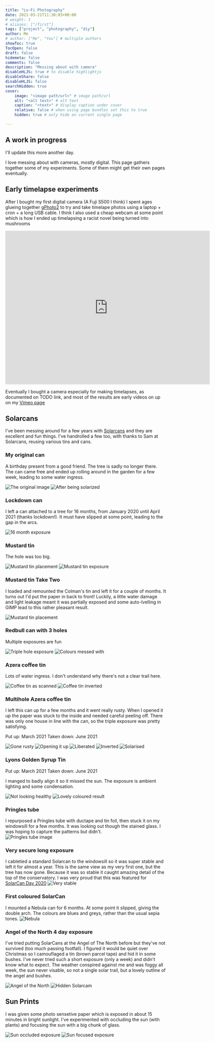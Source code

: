 ```yaml
---
title: "Lo-Fi Photography"
date: 2021-03-21T11:30:03+00:00
# weight: 1
# aliases: ["/first"]
tags: ["project", "photography", "diy"]
author: Me
# author: ["Me", "You"] # multiple authors
showToc: true
TocOpen: false
draft: false
hidemeta: false
comments: false
description: "Messing about with camera"
disableHLJS: true # to disable highlightjs
disableShare: false
disableHLJS: false
searchHidden: true
cover:
    image: "<image path/url>" # image path/url
    alt: "<alt text>" # alt text
    caption: "<text>" # display caption under cover
    relative: false # when using page bundles set this to true
    hidden: true # only hide on current single page

---
```



## A work in progress

I'll update this more another day.

I love messing about with cameras, mostly digital.  This page gathers together some of my experiments.  Some of them might get their own pages eventually.


## Early timelapse experiments

After I bought my first digital camera (A Fuji S500 I think) I spent ages glueing together [gPhoto2](http://www.gphoto.org/) to try and take timelape photos using a laptop + cron + a long USB cable.  I think I also used a cheap webcam at some point which is how I ended up timelapsing a racist novel being turned into mushrooms

<iframe title="vimeo-player" src="https://player.vimeo.com/video/12824644" width="640" height="480" frameborder="0" allowfullscreen></iframe>

Eventually I bought a camera especially for making timelapses, as documented on TODO link, and most of the results are early videos on up on my [Vimeo page](https://vimeo.com/user4123311)

## Solarcans

I've been messing around for a few years with [Solarcans](https://solarcan.co.uk/) and they are excellent and fun things.  I've handrolled a few too, with thanks to Sam at Solarcans, reusing various tins and cans.



### My original can

A birthday present from a good friend.  The tree is sadly no longer there.  The can came free and ended up rolling around in the garden for a few week, leading to some water ingress.

![The original image](/images/solarcans/solarcan-original.jpg "original can")
![After being solarized](/images/solarcans/solarcan-original-coloured.jpg "original can solarized")

### Lockdown can

I left a can attached to a tree for 16 months, from January 2020 until April 2021 (thanks lockdown!).  It must have slipped at some point, leading to the gap in the arcs.


![16 month exposure](/images/solarcans/farm-2020-2021-coloured.jpg "16 months of exposure")

### Mustard tin

The hole was too big.

![Mustard tin placement](/images/solarcans/mustard-placement.jpg "Mustard tin placement")
![Mustard tin exposure](/images/solarcans/mustard-invert.png "Mustard tin exposure")

### Mustard tin Take Two

I loaded and remounted the Colman's tin and left it for a couple of months.  It turns out I'd put the paper in back to front!  Luckily, a little water damage and light leakage meant it was partially exposed and some auto-lvelling in GIMP lead to this rather pleasant result.

![Mustard tin placement](/images/solarcans/mustard-tin-leak.jpg "Four image panel with final result")

### Redbull can with 3 holes

Multiple exposures are fun

![Triple hole exposure](/images/solarcans/tripple2-invert.png "Triple hole exposure")
![Colours messed with](/images/solarcans/tripple2-invert-colours.png "Colours messed with")

### Azera coffee tin

Lots of water ingress.  I don't understand why there's not a clear trail here.

![Coffee tin as scanned](/images/solarcans/coffeecan-scaled.png "Coffee tin as scanned")
![Coffee tin inverted](/images/solarcans/coffeecan-inverted.png "Coffee tin inverted")

### Multihole Azera coffee tin

I left this can up for a few months and it went really rusty.  When I opened it up the paper was stuck to the inside and needed careful peeling off.  There was only one house in line with the can, so the triple exposure was pretty satisfying.

Put up: March 2021
Taken down: June 2021 

![Gone rusty](/images/solarcans/three-hole/rusty.jpg "Gone rusty")
![Opening it up](/images/solarcans/three-hole/inside.jpg "Opening it up")
![Liberated](/images/solarcans/three-hole/looking-good.jpg "Free!")
![Inverted](/images/solarcans/three-hole/three-hole-invert.png "Inverted")
![Solarised](/images/solarcans/three-hole/three-hole-solarized.png "Solarized")

### Lyons Golden Syrup Tin

Put up: March 2021
Taken down: June 2021 

I manged to badly align it so it missed the sun.  The exposure is ambient lighting and some condensation.

![Not looking healthy](/images/solarcans/syrup_tin.jpg "Not looking health")
![Lovely coloured result](/images/solarcans/syrup_tin_solarized.jpg "Lovely coloured result")

### Pringles tube

I repurposed a Pringles tube with ductape and tin foil, then stuck it on my windowsill for a few months.  It was looking out though the stained glass.  I was hoping to capture the patterns but didn't.  
![Pringles tube image](/images/solarcans/pringlestube-levelled-scalled.jpg "Pringles tube image")

### Very secure long exposure
I cabletied a standard Solarcan to the windowsill so it was super stable and left it for almost a year.  This is the same view as my very first one, but the tree has now gone.  Because it was so stable it caught amazing detail of the top of the conservatory.  I was very proud that this was featured for [SolarCan Day 2020](https://www.instagram.com/p/CQbd7m5nMvo/)
![Very stable](/images/solarcans/back-of-house-2-adjusted.jpg "Very stable")


### First coloured SolarCan

I mounted a Nebula can for 6 months.  At some point it slipped, giving the double arch. The colours are blues and greys, rather than the usual sepia tones.
![Nebula](/images/solarcans/nebula-colour-can-levels.jpg "Nebula")

### Angel of the North 4 day exposure

I've tried putting SolarCans at the Angel of The North before but they've not survived (too much passing footfall).  I figured it would be quiet over Christmas so I camouflaged a tin (brown parcel tape) and hid it in some bushes.  I've never tried such a short exposure (only a week) and didn't know what to expect.  The weather conspired against me and was foggy all week, the sun never visable, so not a single solar trail, but a lovely outline of the angel and bushes.

![Angel of the North](/images/solarcans/2021-angel.jpg "Angel of the North")
![Hidden Solarcam](/images/solarcans/2021-angel-cammo.jpg "Camoflaged can")

## Sun Prints

I was given some photo sensetive paper which is exposed in about 15 minutes in bright sunlight.  I've experimented with occluding the sun (with plants) and focusing the sun with a big chunk of glass.

![Sun occluded exposure](/images/photoprint-leaves.jpg "Sun occluded exposure")
![Sun focused exposure](/images/photoprint-glass.jpg "Sun focused exposure")

